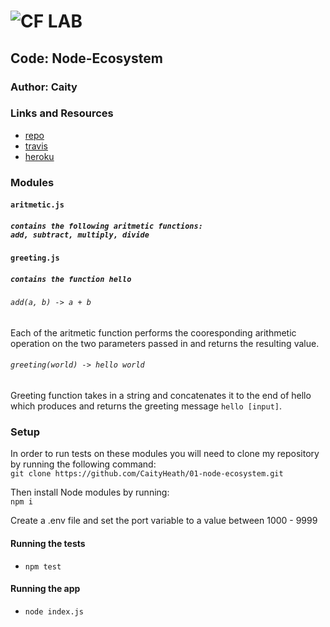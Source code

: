 ![CF](http://i.imgur.com/7v5ASc8.png) LAB
=================================================

## Code: Node-Ecosystem 

### Author: Caity

### Links and Resources
* [repo](https://github.com/CaityHeath/01-node-ecosystem)
* [travis](https://www.travis-ci.com/CaityHeath/01-node-ecosystem)
* [heroku](https://caity-01-node-ecosystem.herokuapp.com/)

### Modules
#### `aritmetic.js`
##### `contains the following aritmetic functions:` <br> `add, subtract, multiply, divide`

#### `greeting.js`
##### `contains the function hello`



###### `add(a, b) -> a + b`
Each of the aritmetic function performs the cooresponding arithmetic operation on the two parameters passed in and returns the resulting value. 



###### `greeting(world) -> hello world`
Greeting function takes in a string and concatenates it to the end of hello which produces and returns the greeting message  `hello [input]`. 



### Setup
In order to run tests on these modules you will need to clone my repository by running the following  command: <br>
`git clone https://github.com/CaityHeath/01-node-ecosystem.git`

Then install Node modules by running: <br>
`npm i `

Create a .env file and set the port variable to a value between 1000 - 9999


#### Running the tests
* `npm test`

#### Running the app 
* `node index.js`

